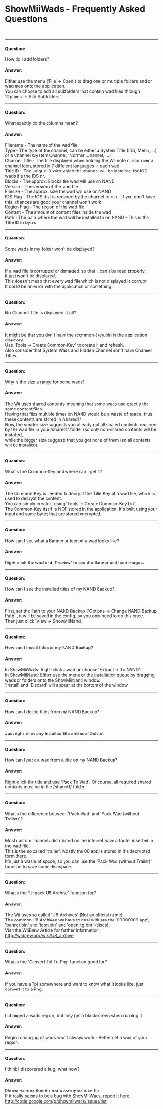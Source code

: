 # ShowMiiWads - Frequently Asked Questions #
<br>
<hr />
<h4>Question:</h4>
How do I add folders?<br>
<h4>Answer:</h4>
Either use the menu ('File -> Open') or drag one or multiple folders and or wad files onto the application.<br>
You can choose to add all subfolders that contain wad files through 'Options -> Add Subfolders'<br>
<hr />
<h4>Question:</h4>
What exactly do the columns mean?<br>
<h4>Answer:</h4>
Filename - The name of the wad file<br>
Type - The type of the channel, can be either a System Title (IOS, Menu, ...) or a Channel (System Channel, 'Normal' Channel, ...)<br>
Channel Title - The title displayed when holding the Wiimote cursor over a channel icon, stored in 7 different languages in each wad<br>
Title ID - The unique ID with which the channel will be installed, for IOS wads it's the IOS nr.<br>
Blocks - The approx. Blocks the wad will use on NAND<br>
Version - The version of the wad file<br>
Filesize - The approx. size the wad will use on NAND<br>
IOS Flag - The IOS that is required by the channel to run - If you don't have this, chances are good your channel won't work<br>
Region Flag - The region of the wad file<br>
Content - The amount of content files inside the wad<br>
Path - The path where the wad will be installed to on NAND - This is the Title ID in bytes<br>
<hr />
<h4>Question:</h4>
Some wads in my folder won't be displayed?<br>
<h4>Answer:</h4>
If a wad file is corrupted or damaged, so that it can't be read properly,<br>
it just won't be displayed.<br>
This doesn't mean that every wad file which is not displayed is corrupt.<br>
It could be an error with the application or something.<br>
<hr />
<h4>Question:</h4>
No Channel Title is displayed at all?<br>
<h4>Answer:</h4>
It might be that you don't have the (common-)key.bin in the application directory.<br>
Use 'Tools -> Create Common-Key' to create it and refresh.<br>
Also consider that System Wads and Hidden Channel don't have Channel Titles.<br>
<hr />
<h4>Question:</h4>
Why is the size a range for some wads?<br>
<h4>Answer:</h4>
The Wii uses shared contents, meaning that some wads use exactly the same content files.<br>
Having that files multiple times on NAND would be a waste of space, thus these contents are stored in /shared1/.<br>
Now, the smaller size suggests you already got all shared contents required by the wad file in your /shared1/ folder (so only non-shared contents will be installed,<br>
while the bigger size suggests that you got none of them (so all contents will be installed).<br>
<hr />
<h4>Question:</h4>
What's the Common-Key and where can I get it?<br>
<h4>Answer:</h4>
The Common-Key is needed to decrypt the Title Key of a wad file, which is used to decrypt the content.<br>
You can simply create it using 'Tools -> Create Common-Key.bin'.<br>
The Common-Key itself is NOT stored in the application. It's built using your input and some bytes that are stored encrypted.<br>
<hr />
<h4>Question:</h4>
How can I see what a Banner or Icon of a wad looks like?<br>
<h4>Answer:</h4>
Right-click the wad and 'Preview' to see the Banner and Icon images.<br>
<hr />
<h4>Question:</h4>
How can I see the installed titles of my NAND Backup?<br>
<h4>Answer:</h4>
First, set the Path to your NAND Backup ('Options -> Change NAND Backup Path'), it will be saved in the config, so you only need to do this once.<br>
Then just click 'View -> ShowMiiNand'.<br>
<hr />
<h4>Question:</h4>
How can I install titles to my NAND Backup?<br>
<h4>Answer:</h4>
In ShowMiiWads: Right-click a wad an choose 'Extract -> To NAND'.<br>
In ShowMiiNand: Either use the menu or the installation queue by dragging wads or folders onto the ShowMiiNand window.<br>
'Install' and 'Discard' will appear at the bottom of the window.<br>
<hr />
<h4>Question:</h4>
How can I delete titles from my NAND Backup?<br>
<h4>Answer:</h4>
Just right-click any installed title and use 'Delete'.<br>
<hr />
<h4>Question:</h4>
How can I pack a wad from a title on my NAND Backup?<br>
<h4>Answer:</h4>
Right-click the title and use 'Pack To Wad'. Of course, all required shared contents must be in the /shared1/ folder.<br>
<hr />
<h4>Question:</h4>
What's the difference between 'Pack Wad' and 'Pack Wad (without Trailer)'?<br>
<h4>Answer:</h4>
Most custom channels distributed on the internet have a footer inserted in the wad file.<br>
This is the so called 'trailer'. Mostly the 00.app is stored in it's decrypted form there.<br>
It's just a waste of space, so you can use the 'Pack Wad (without Trailer)' function to save some discspace.<br>
<hr />
<h4>Question:</h4>
What's the 'Unpack U8 Archive' function for?<br>
<h4>Answer:</h4>
The Wii uses so called 'U8 Archives' (Not an official name).<br>
The common U8 Archives we have to deal with are the '00000000.app', 'banner.bin' and 'icon.bin' and 'opening.bnr' (discs).<br>
Visit the WiiBrew Article for further information: <a href='http://wiibrew.org/wiki/U8_archive'>http://wiibrew.org/wiki/U8_archive</a><br>
<hr />
<h4>Question:</h4>
What's the 'Convert Tpl To Png' function good for?<br>
<h4>Answer:</h4>
If you have a Tpl somewhere and want to know what it looks like, just convert it to a Png.<br>
<hr />
<h4>Question:</h4>
I changed a wads region, but only get a blackscreen when running it<br>
<h4>Answer:</h4>
Region changing of wads won't always work - Better get a wad of your region.<br>
<hr />
<h4>Question:</h4>
I think I discovered a bug, what now?<br>
<h4>Answer:</h4>
Please be sure that it's not a corrupted wad file.<br>
If it really seems to be a bug with ShowMiiWads, report it here: <a href='http://code.google.com/p/showmiiwads/issues/list'>http://code.google.com/p/showmiiwads/issues/list</a>